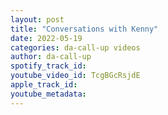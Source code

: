 ```yaml
---
layout: post
title: "Conversations with Kenny"
date: 2022-05-19
categories: da-call-up videos
author: da-call-up
spotify_track_id: 
youtube_video_id: TcgBGcRsjdE
apple_track_id: 
youtube_metadata: 
---
```

